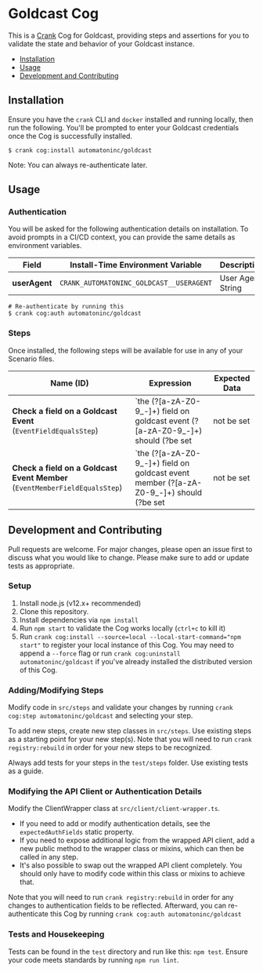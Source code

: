 # Goldcast Cog

This is a [Crank][what-is-crank] Cog for Goldcast, providing
steps and assertions for you to validate the state and behavior of your
Goldcast instance.

* [Installation](#installation)
* [Usage](#usage)
* [Development and Contributing](#development-and-contributing)

## Installation

Ensure you have the `crank` CLI and `docker` installed and running locally,
then run the following.  You'll be prompted to enter your Goldcast
credentials once the Cog is successfully installed.

```shell-session
$ crank cog:install automatoninc/goldcast
```

Note: You can always re-authenticate later.

## Usage

### Authentication
<!-- run `crank cog:readme automatoninc/goldcast` to update -->
<!-- authenticationDetails -->
You will be asked for the following authentication details on installation. To avoid prompts in a CI/CD context, you can provide the same details as environment variables.

| Field | Install-Time Environment Variable | Description |
| --- | --- | --- |
| **userAgent** | `CRANK_AUTOMATONINC_GOLDCAST__USERAGENT` | User Agent String |

```shell-session
# Re-authenticate by running this
$ crank cog:auth automatoninc/goldcast
```
<!-- authenticationDetailsEnd -->

### Steps
Once installed, the following steps will be available for use in any of your
Scenario files.

<!-- run `crank cog:readme automatoninc/goldcast` to update -->
<!-- stepDetails -->
| Name (ID) | Expression | Expected Data |
| --- | --- | --- |
| **Check a field on a Goldcast Event**<br>(`EventFieldEqualsStep`) | `the (?<field>[a-zA-Z0-9_-]+) field on goldcast event (?<eventId>[a-zA-Z0-9_-]+) should (?<operator>be set|not be set|be less than|be greater than|be one of|be|contain|not be one of|not be|not contain|match|not match) ?(?<expectation>.+)?` | - `eventId`: The event ID <br><br>- `field`: Field name to check <br><br>- `operator`: Check Logic (be, not be, contain, not contain, be greater than, be less than, be set, not be set, be one of, or not be one of) <br><br>- `expectation`: Expected field value |
| **Check a field on a Goldcast Event Member**<br>(`EventMemberFieldEqualsStep`) | `the (?<field>[a-zA-Z0-9_-]+) field on goldcast event member (?<memberId>[a-zA-Z0-9_-]+) should (?<operator>be set|not be set|be less than|be greater than|be one of|be|contain|not be one of|not be|not contain|match|not match) ?(?<expectation>.+)?` | - `memberId`: The member's ID <br><br>- `field`: Field name to check <br><br>- `operator`: Check Logic (be, not be, contain, not contain, be greater than, be less than, be set, not be set, be one of, or not be one of) <br><br>- `expectation`: Expected field value |
<!-- stepDetailsEnd -->

## Development and Contributing
Pull requests are welcome. For major changes, please open an issue first to
discuss what you would like to change. Please make sure to add or update tests
as appropriate.

### Setup

1. Install node.js (v12.x+ recommended)
2. Clone this repository.
3. Install dependencies via `npm install`
4. Run `npm start` to validate the Cog works locally (`ctrl+c` to kill it)
5. Run `crank cog:install --source=local --local-start-command="npm start"` to
   register your local instance of this Cog. You may need to append a `--force`
   flag or run `crank cog:uninstall automatoninc/goldcast` if you've already
   installed the distributed version of this Cog.

### Adding/Modifying Steps
Modify code in `src/steps` and validate your changes by running
`crank cog:step automatoninc/goldcast` and selecting your step.

To add new steps, create new step classes in `src/steps`. Use existing steps as
a starting point for your new step(s). Note that you will need to run
`crank registry:rebuild` in order for your new steps to be recognized.

Always add tests for your steps in the `test/steps` folder. Use existing tests
as a guide.

### Modifying the API Client or Authentication Details
Modify the ClientWrapper class at `src/client/client-wrapper.ts`.

- If you need to add or modify authentication details, see the
  `expectedAuthFields` static property.
- If you need to expose additional logic from the wrapped API client, add a new
  public method to the wrapper class or mixins, which can then be called in any
  step.
- It's also possible to swap out the wrapped API client completely. You should
  only have to modify code within this class or mixins to achieve that.

Note that you will need to run `crank registry:rebuild` in order for any
changes to authentication fields to be reflected. Afterward, you can
re-authenticate this Cog by running `crank cog:auth automatoninc/goldcast`

### Tests and Housekeeping
Tests can be found in the `test` directory and run like this: `npm test`.
Ensure your code meets standards by running `npm run lint`.

[what-is-crank]: https://crank.run?utm_medium=readme&utm_source=automatoninc%2Fgoldcast

